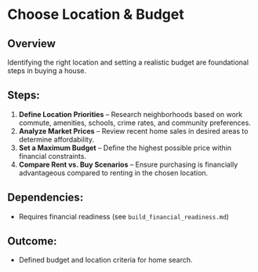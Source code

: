 # Choose Location & Budget

## Overview
Identifying the right location and setting a realistic budget are foundational steps in buying a house.

## Steps:
1. **Define Location Priorities** – Research neighborhoods based on work commute, amenities, schools, crime rates, and community preferences.
2. **Analyze Market Prices** – Review recent home sales in desired areas to determine affordability.
3. **Set a Maximum Budget** – Define the highest possible price within financial constraints.
4. **Compare Rent vs. Buy Scenarios** – Ensure purchasing is financially advantageous compared to renting in the chosen location.

## Dependencies:
- Requires financial readiness (see `build_financial_readiness.md`)

## Outcome:
- Defined budget and location criteria for home search.

